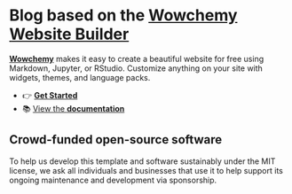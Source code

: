 # Blog based on the [Wowchemy Website Builder](https://wowchemy.com)

[**Wowchemy**](https://github.com/wowchemy/wowchemy-hugo-modules/) makes it easy to create a beautiful website for free using Markdown, Jupyter, or RStudio. Customize anything on your site with widgets, themes, and language packs.

- 👉 [**Get Started**](https://wowchemy.com/docs/install/)
- 📚 [View the **documentation**](https://wowchemy.com/docs/)

## Crowd-funded open-source software

To help us develop this template and software sustainably under the MIT license, we ask all individuals and businesses that use it to help support its ongoing maintenance and development via sponsorship.
